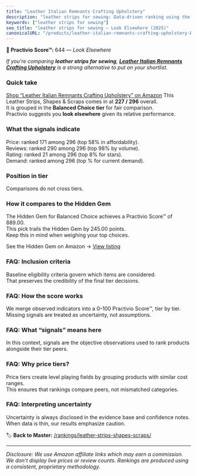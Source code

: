 ```yaml
---
title: "Leather Italian Remnants Crafting Upholstery"
description: "leather strips for sewing: Data-driven ranking using the Practivio Score™. Positioned by quality, value, demand, findability, momentum."
keywords: ["leather strips for sewing"]
seo_title: "leather strips for sewing — Look Elsewhere (2025)"
canonicalURL: "/products/leather-italian-remnants-crafting-upholstery-B0FHZ25B1K/"
---
```


**🚫 Practivio Score™:** 644 — _Look Elsewhere_


*If you're comparing **leather strips for sewing**, **[Leather Italian Remnants Crafting Upholstery](https://www.amazon.com/dp/B0FHZ25B1K?tag=practivio-20)** is a strong alternative to put on your shortlist.*
### Quick take
[Shop “Leather Italian Remnants Crafting Upholstery” on Amazon](https://www.amazon.com/dp/B0FHZ25B1K?tag=practivio-20)
This Leather Strips, Shapes & Scraps comes in at **227 / 296** overall.  
It is grouped in the **Balanced Choice tier** for fair comparison.  
Practivio suggests you **look elsewhere** given its relative performance.

### What the signals indicate
Price: ranked 171 among 296 (top 58% in affordability).  
Reviews: ranked 290 among 296 (top 98% by volume).  
Rating: ranked 21 among 296 (top 8% for stars).  
Demand: ranked  among 296 (top % for current demand).

### Position in tier
Comparisons do not cross tiers.

### How it compares to the Hidden Gem
The Hidden Gem for Balanced Choice achieves a Practivio Score™ of 889.00.  
This pick trails the Hidden Gem by 245.00 points.  
Keep this in mind when weighing your top choices.  

See the Hidden Gem on Amazon → [View listing](https://www.amazon.com/dp/B0056ULQZC?tag=practivio-20)

### FAQ: Inclusion criteria
Baseline eligibility criteria govern which items are considered.  
That preserves the credibility of the final tier decisions.

### FAQ: How the score works
We merge observed indicators into a 0–100 Practivio Score™, tier by tier.  
Missing signals are treated as uncertainty, not assumptions.

### FAQ: What “signals” means here
In this context, signals are the objective observations used to rank products alongside their tier peers.

### FAQ: Why price tiers?
Price tiers create level playing fields by grouping products with similar cost ranges.  
This ensures that rankings compare peers, not mismatched categories.

### FAQ: Interpreting uncertainty
Uncertainty is always disclosed in the evidence base and confidence notes.  
When data is thin, our results emphasize caution.


🏷️ **Back to Master:** [/rankings/leather-strips-shapes-scraps/](/rankings/leather-strips-shapes-scraps/)

---
_Disclosure: We use Amazon affiliate links which may earn a commission. We don’t display live prices or review counts. Rankings are produced using a consistent, proprietary methodology._
